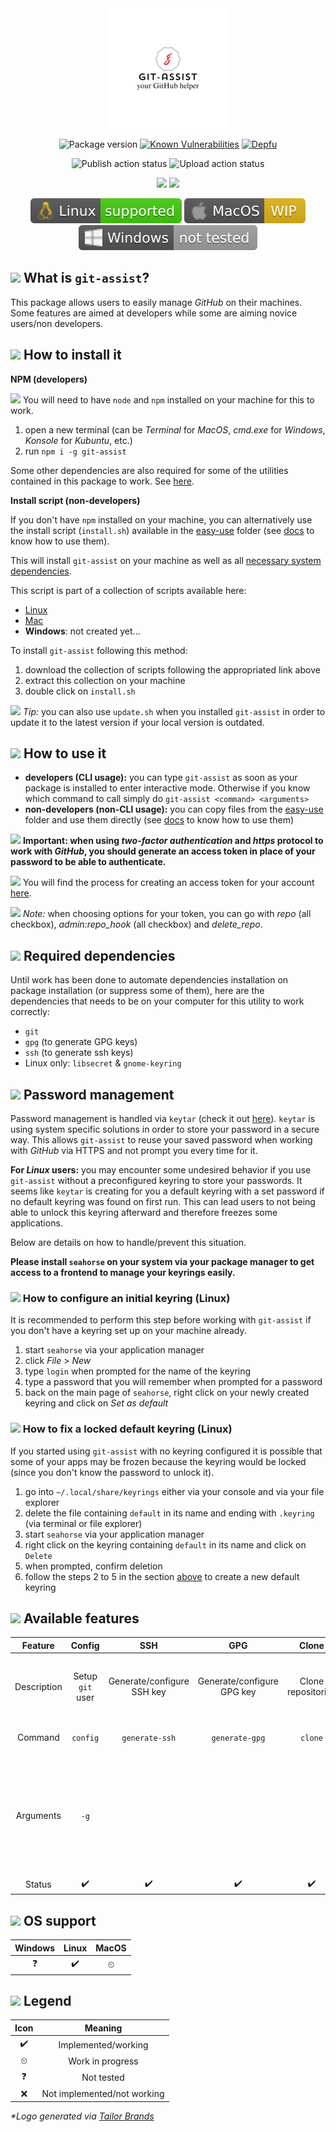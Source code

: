 <div align="center">
  <img src="static/git-assist-logo.jpg">

  ![Package version](https://img.shields.io/github/package-json/v/alexlemaire/git-assist?color=blue)
  [![Known Vulnerabilities](https://img.shields.io/snyk/vulnerabilities/github/alexlemaire/git-assist)](https://snyk.io/test/github/alexlemaire/git-assist)
  [![Depfu](https://badges.depfu.com/badges/370e3d75a8141b8e5bf0ea1f2c891132/overview.svg)](https://depfu.com/github/alexlemaire/git-assist?project_id=11766)

  ![Publish action status](https://img.shields.io/github/workflow/status/alexlemaire/git-assist/publish?label=publish&logo=npm)
  ![Upload action status](https://img.shields.io/github/workflow/status/alexlemaire/git-assist/upload?label=upload&logo=Amazon%20AWS)

  [![](https://img.shields.io/codeclimate/maintainability/alexlemaire/git-assist?label=maintainability&logo=Code%20Climate)](https://codeclimate.com/github/alexlemaire/git-assist)
  [![](https://img.shields.io/codeclimate/tech-debt/alexlemaire/git-assist?label=technical%20debt&logo=Code%20Climate)](https://codeclimate.com/github/alexlemaire/git-assist)
  <!-- [![](https://img.shields.io/codeclimate/coverage/alexlemaire/git-assist?label=test%20coverage&logo=Code%20Climate)](https://codeclimate.com/github/alexlemaire/git-assist) -->

  ![Linux support](static/linux-badge.svg)
  ![MacOS support](static/mac-badge.svg)
  ![Windows support](static/windows-badge.svg)
</div>

## <img src="https://emoji.fileformat.info/gemoji/space_invader.png" width="27px"> What is `git-assist`?

This package allows users to easily manage _GitHub_ on their machines. Some features are aimed at developers while some are aiming novice users/non developers.

## <img src="https://emoji.fileformat.info/gemoji/package.png" width="27px"> How to install it

**NPM (developers)**

<img src="https://emoji.fileformat.info/gemoji/warning.png" width="16px"> You will need to have `node` and `npm` installed on your machine for this to work.

1. open a new terminal (can be _Terminal_ for _MacOS_, _cmd.exe_ for _Windows_, _Konsole_ for _Kubuntu_, etc.)
2. run `npm i -g git-assist`

Some other dependencies are also required for some of the utilities contained in this package to work. See [here](#required-dependencies).

**Install script (non-developers)**

If you don't have `npm` installed on your machine, you can alternatively use the install script (`install.sh`) available in the [easy-use](./easy-use) folder (see [docs](./easy-use/README.md) to know how to use them).

This will install `git-assist` on your machine as well as all [necessary system dependencies]((#required-dependencies)).

This script is part of a collection of scripts available here:
- [Linux](https://cdn.klimapartner.net/alexis/@git-assist/easy-use_Linux.zip)
- [Mac](https://cdn.klimapartner.net/alexis/@git-assist/easy-use_Mac.zip)
- **Windows**: not created yet...

To install `git-assist` following this method:

1. download the collection of scripts following the appropriated link above
2. extract this collection on your machine
3. double click on `install.sh`

<img src="https://emoji.fileformat.info/gemoji/bulb.png" width="16px"> _Tip:_ you can also use `update.sh` when you installed `git-assist` in order to update it to the latest version if your local version is outdated.

## <img src="https://emoji.fileformat.info/gemoji/computer.png" width="27px"> How to use it

- **developers (CLI usage):** you can type `git-assist` as soon as your package is installed to enter interactive mode. Otherwise if you know which command to call simply do `git-assist <command> <arguments>`
- **non-developers (non-CLI usage):** you can copy files from the [easy-use](./easy-use) folder and use them directly (see [docs](./easy-use/README.md) to know how to use them)

<img src="https://emoji.fileformat.info/gemoji/warning.png" width="16px"> **Important: when using _two-factor authentication_ and _https_ protocol to work with _GitHub_, you should generate an access token in place of your password to be able to authenticate.**

<img src="https://emoji.fileformat.info/gemoji/point_right.png" width="16px"> You will find the process for creating an access token for your account [here](https://help.github.com/en/github/authenticating-to-github/creating-a-personal-access-token-for-the-command-line).

<img src="https://emoji.fileformat.info/gemoji/question.png" width="16px"> _Note:_ when choosing options for your token, you can go with _repo_ (all checkbox), _admin:repo_hook_ (all checkbox) and _delete_repo_.

## <a name="required-dependencies"></a><img src="https://emoji.fileformat.info/gemoji/link.png" width="27px"> Required dependencies

Until work has been done to automate dependencies installation on package installation (or suppress some of them), here are the dependencies that needs to be on your computer for this utility to work correctly:
- `git`
- `gpg` (to generate GPG keys)
- `ssh` (to generate ssh keys)
- Linux only: `libsecret` & `gnome-keyring`

## <img src="https://emoji.fileformat.info/gemoji/closed_lock_with_key.png" width="27px"> Password management

Password management is handled via `keytar` (check it out [here](https://www.npmjs.com/package/keytar)). `keytar` is using system specific solutions in order to store your password in a secure way. This allows `git-assist` to reuse your saved password when working with _GitHub_ via HTTPS and not prompt you every time for it.

**For _Linux_ users:** you may encounter some undesired behavior if you use `git-assist` without a preconfigured keyring to store your passwords. It seems like `keytar` is creating for you a default keyring with a set password if no default keyring was found on first run. This can lead users to not being able to unlock this keyring afterward and therefore freezes some applications.

Below are details on how to handle/prevent this situation.

**Please install `seahorse` on your system via your package manager to get access to a frontend to manage your keyrings easily.**

### <a name="initial-keyring-config"></a><img src="https://emoji.fileformat.info/gemoji/question.png" width="22px"> How to configure an initial keyring (Linux)

It is recommended to perform this step before working with `git-assist` if you don't have a keyring set up on your machine already.

1. start `seahorse` via your application manager
2. click _File_ > _New_
3. type `login` when prompted for the name of the keyring
4. type a password that you will remember when prompted for a password
5. back on the main page of `seahorse`, right click on your newly created keyring and click on _Set as default_

### <img src="https://emoji.fileformat.info/gemoji/question.png" width="22px"> How to fix a locked default keyring (Linux)

If you started using `git-assist` with no keyring configured it is possible that some of your apps may be frozen because the keyring would be locked (since you don't know the password to unlock it).

1. go into `~/.local/share/keyrings` either via your console and via your file explorer
2. delete the file containing `default` in its name and ending with `.keyring` (via terminal or file explorer)
3. start `seahorse` via your application manager
4. right click on the keyring containing `default` in its name and click on `Delete`
5. when prompted, confirm deletion
6. follow the steps 2 to 5 in the section [above](#initial-keyring-config) to create a new default keyring

## <img src="https://emoji.fileformat.info/gemoji/bulb.png" width="27px"> Available features

|   Feature   |      Config      |             SSH            |             GPG            |        Clone       |                              Push                              |             Pull            |                                              Auto-pull                                              |                                        Logs                                        |             Help            |                     Version                     |
|:-----------:|:----------------:|:--------------------------:|:--------------------------:|:------------------:|:--------------------------------------------------------------:|:---------------------------:|:---------------------------------------------------------------------------------------------------:|:----------------------------------------------------------------------------------:|:---------------------------:|:-----------------------------------------------:|
| Description | Setup `git` user | Generate/configure SSH key | Generate/configure GPG key | Clone repositories | Easy push (git add/commit/push all in one via interactive CLI) | Easy pull (interactive CLI) | Automatically pull for repositories (on machine startup/schedule/etc). Offers configuration options |                             Print out desired logs file                            | Get help about `git-assist` | Print current installed version of `git-assist` |
|   Command   |     `config`     |       `generate-ssh`       |       `generate-gpg`       |       `clone`      |                             `push`                             |            `pull`           |                                             `auto-pull`                                             |                                       `logs`                                       |       `--help` or `-h`      |               `--version` or `-v`               |
|  Arguments  |       `-g`       |                            |                            |                    |                                                                |                             |                                          `--config` or `-c`                                         | `[file1, file2, ..., fileN]` `--watch [file]` `--purge [file1, file2, ..., fileN]` |                             |                                                 |
|    Status   |         ✔️        |              ✔️             |              ✔️             |          ✔️         |                                ✔️                               |              ✔️              |                                                  ✔️                                                  |                                          ✔️                                         |              ✔️              |                        ✔️                        |

## <img src="https://emoji.fileformat.info/gemoji/wrench.png" width="27px"> OS support

| Windows | Linux | MacOS |
|:-------:|:-----:|:-----:|
| ❓       | ✔️     | ⏲     |

## <img src="https://emoji.fileformat.info/gemoji/bookmark.png" width="27px"> Legend

| Icon |           Meaning           |
|:----:|:---------------------------:|
|   ✔️  |     Implemented/working     |
|   ⏲  |       Work in progress      |
|   ❓  |          Not tested         |
|   ❌  | Not implemented/not working |

_*Logo generated via [Tailor Brands](https://www.tailorbrands.com/)_
